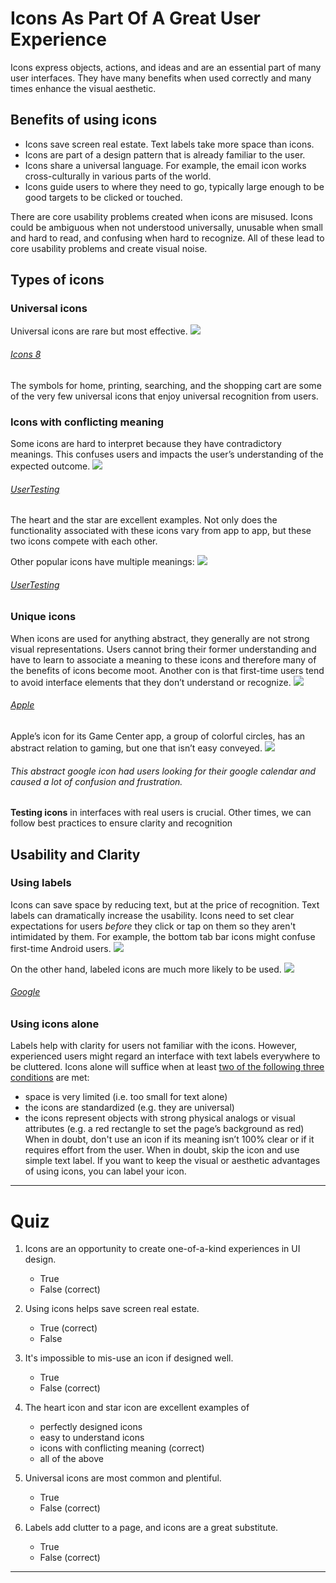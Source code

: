 # Icons As Part Of A Great User Experience

Icons express objects, actions, and ideas and are an essential part of many user interfaces. They have many benefits when used correctly and many times enhance the visual aesthetic. 
## Benefits of using icons
- Icons save screen real estate. Text labels take more space than icons.
- Icons are part of a design pattern that is already familiar to the user.
- Icons share a universal language. For example, the email icon works cross-culturally in various parts of the world.
- Icons guide users to where they need to go, typically large enough to be good targets to be clicked or touched.

There are core usability problems created when icons are misused. Icons could be ambiguous when not understood universally, unusable when small and hard to read, and confusing when hard to recognize. All of these lead to core usability problems and create visual noise.
## Types of icons
### Universal icons
Universal icons are rare but most effective. 
![](https://prodesigncurriculum.s3.us-east-2.amazonaws.com/universal-icons.png)
###### [Icons 8](https://icons8.com/icons#styles)

The symbols for home, printing, searching, and the shopping cart are some of the very few universal icons that enjoy universal recognition from users.
### Icons with conflicting meaning
Some icons are hard to interpret because they have contradictory meanings. This confuses users and impacts the user’s understanding of the expected outcome.
![](https://prodesigncurriculum.s3.us-east-2.amazonaws.com/icons-with-conflicting-meaning.png)
 ######  [UserTesting](https://www.usertesting.com/blog)

The heart and the star are excellent examples. Not only does the functionality associated with these icons vary from app to app, but these two icons compete with each other.

Other popular icons have multiple meanings:
![](https://prodesigncurriculum.s3.us-east-2.amazonaws.com/icons-with-multiple-meanings2.png)
###### [UserTesting](https://www.usertesting.com/blog/2015/08/04/user-friendly-ui-icons/)

### Unique icons
When icons are used for anything abstract, they generally are not strong visual representations. Users cannot bring their former understanding and have to learn to associate a meaning to these icons and therefore many of the benefits of icons become moot. Another con is that first-time users tend to avoid interface elements that they don’t understand or recognize. 
![](https://prodesigncurriculum.s3.us-east-2.amazonaws.com/game-center-icon.jpeg)
###### [Apple](https://developer.apple.com/game-center/)
Apple’s icon for its Game Center app, a group of colorful circles, has an abstract relation to gaming, but one that isn’t easy conveyed. 
![](https://prodesigncurriculum.s3.us-east-2.amazonaws.com/google-icon.png)

###### This abstract google icon had users looking for their google calendar and caused a lot of confusion and frustration.

**Testing icons** in interfaces with real users is crucial. Other times, we can follow best practices to ensure clarity and recognition
## Usability and Clarity
### Using labels
Icons can save space by reducing text, but at the price of recognition. Text labels can dramatically increase the usability. Icons need to set clear expectations for users _before_ they click or tap on them so they aren't intimidated by them. For example, the bottom tab bar icons might confuse first-time Android users. 
![](https://prodesigncurriculum.s3.us-east-2.amazonaws.com/bottom-tab-bar.png)

On the other hand, labeled icons are much more likely to be used.
![](https://prodesigncurriculum.s3.us-east-2.amazonaws.com/labeled-icons.png)
###### [Google](https://www.thinkwithgoogle.com/articles/chapter-6-usability-and-comprehension.html)
### Using icons alone
Labels help with clarity for users not familiar with the icons. However, experienced users might regard an interface with text labels everywhere to be cluttered. Icons alone will suffice when at least [two of the following three conditions](http://ux.stackexchange.com/questions/1795/when-to-use-icons-vs-icons-with-text-vs-just-text-links) are met:
-   space is very limited (i.e. too small for text alone)
-   the icons are standardized (e.g. they are universal)
-   the icons represent objects with strong physical analogs or visual attributes (e.g. a red rectangle to set the page’s background as red)
When in doubt, don't use an icon if its meaning isn’t 100% clear or if it requires effort from the user. When in doubt, skip the icon and use simple text label. If you want to keep the visual or aesthetic advantages of using icons, you can label your icon.

___

# Quiz

1. Icons are an opportunity to create one-of-a-kind experiences in UI design.
	- True
	- False (correct)

2. Using icons helps save screen real estate.
	- True (correct)
	- False
	
3. It's impossible to mis-use an icon if designed well.
	- True
	- False (correct)

4. The heart icon and star icon are excellent examples of
	- perfectly designed icons
	- easy to understand icons
	- icons with conflicting meaning (correct)
	- all of the above

5. Universal icons are most common and plentiful.
	- True
	- False (correct)

6. Labels add clutter to a page, and icons are a great substitute.
	- True
	- False (correct)
___